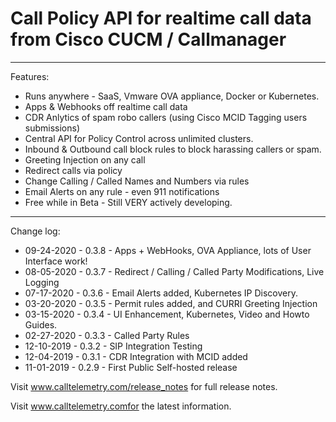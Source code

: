# Call Policy API for realtime call data from Cisco CUCM / Callmanager

---
Features:

* Runs anywhere - SaaS, Vmware OVA appliance, Docker or Kubernetes.
* Apps & Webhooks off realtime call data
* CDR Anlytics of spam robo callers (using Cisco MCID Tagging users submissions)
* Central API for Policy Control across unlimited clusters.
* Inbound & Outbound call block rules to block harassing callers or spam.
* Greeting Injection on any call
* Redirect calls via policy
* Change Calling / Called Names and Numbers via rules
* Email Alerts on any rule - even 911 notifications
* Free while in Beta -  Still VERY actively developing.

---

Change log:
* 09-24-2020 - 0.3.8 - Apps + WebHooks, OVA Appliance, lots of User Interface work!
* 08-05-2020 - 0.3.7 - Redirect / Calling / Called Party Modifications, Live Logging
* 07-17-2020 - 0.3.6 - Email Alerts added, Kubernetes IP Discovery.
* 03-20-2020 - 0.3.5 - Permit rules added, and CURRI Greeting Injection
* 03-15-2020 - 0.3.4 - UI Enhancement, Kubernetes, Video and Howto Guides.
* 02-27-2020 - 0.3.3 - Called Party Rules
* 12-10-2019 - 0.3.2 - SIP Integration Testing
* 12-04-2019 - 0.3.1 - CDR Integration with MCID added
* 11-01-2019 - 0.2.9 - First Public Self-hosted release

Visit www.calltelemetry.com/release_notes for full release notes.

Visit www.calltelemetry.comfor the latest information.
